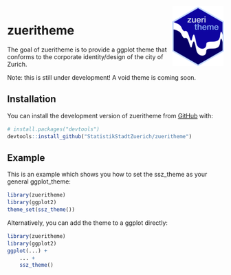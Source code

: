 <img src='pictures/Hexagon_zueritheme.png' align="right" height="138.5" />

# zueritheme

<!-- badges: start -->
<!-- badges: end -->

The goal of zueritheme is to provide a ggplot theme that conforms to the corporate identity/design of the city of Zurich.

Note: this is still under development! A void theme is coming soon.

## Installation

You can install the development version of zueritheme from [GitHub](https://github.com/) with:

``` r
# install.packages("devtools")
devtools::install_github("StatistikStadtZuerich/zueritheme")
```

## Example

This is an example which shows you how to set the ssz_theme as your general ggplot_theme:

``` r
library(zueritheme)
library(ggplot2)
theme_set(ssz_theme())
```

Alternatively, you can add the theme to a ggplot directly:
``` r
library(zueritheme)
library(ggplot2)
ggplot(...) +
	... +
	ssz_theme()
```

